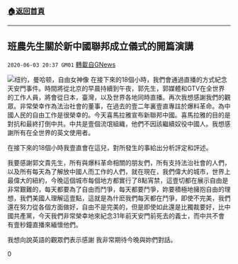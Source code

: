 ###  [:house:返回首頁](https://github.com/ourhimalayas/txt)
---

## 班農先生關於新中國聯邦成立儀式的開篇演講
`2020-06-03 20:37 GM01` [轉載自GNews](https://gnews.org/zh-hant/222099/)

![](https://s3.amazonaws.com/gnews-media-offload/wp-content/uploads/2020/06/03202213/%E6%88%AA%E5%B1%8F2020-06-04-%E4%B8%8A%E5%8D%881.21.49.png)纽约，曼哈顿，自由女神像
在接下來的18個小時，我們會通過直播的方式紀念天安門事件。時間將從北京的早晨持續到午夜，郭先生，郭媒體和GTV在全世界的工作人員，將會從日本，臺灣，以及世界各地同時直播。再次我想感謝我們的觀眾。非常榮幸作為法治社會的董事，在過去的壹二年裏壹直專註於爆料革命。為中國人民的自由工作是很榮幸的。今天喜馬拉雅宣布新聯邦中國。喜馬拉雅的目的是對抗和最終打倒中共。中共是壹個流氓組織，他們不因該繼續奴役中國人。我想感謝所有在全世界的英文使用者。

在接下來的18個小時我壹直會在這兒，對所發生的事給出分析評定和評述。

我要感謝郭文貴先生，所有與爆料革命相關的朋友們，所有支持法治社會的人們，以及所有每天為了解放中國人而工作的人們，就在現在，我們偉大的城市，世界上最偉大的紐約，今晚這個城市每個地方都實行了8點宵禁，這壹切都在展示自由是非常艱難的，每天都要為了自由而鬥爭，每天都要鬥爭，妳要積極地擁抱自由的理想，我們美國人理解這壹點，這就是為什麽我們每天都在鬥爭，即使不完美，我們還在努力從各個方面做好，自由不是完美的，但是即使如此還是比獨裁要好，比中國共產黨，今天我們非常榮幸地來紀念31年前天安門前死去的義士，而中共不會有壹秒鐘直播來緬懷他們。

我想向說英語的觀眾們表示感謝
我非常期待今晚與妳們對話。

0
